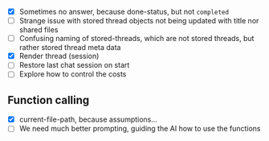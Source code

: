 * [x] Sometimes no answer, because done-status, but not `completed`
* [ ] Strange issue with stored thread objects not being updated with title nor shared files
* [ ] Confusing naming of stored-threads, which are not stored threads, but rather stored thread meta data
* [x] Render thread (session)
* [ ] Restore last chat session on start
* [ ] Explore how to control the costs

## Function calling
* [x] current-file-path, because assumptions...
* [ ] We need much better prompting, guiding the AI how to use the functions